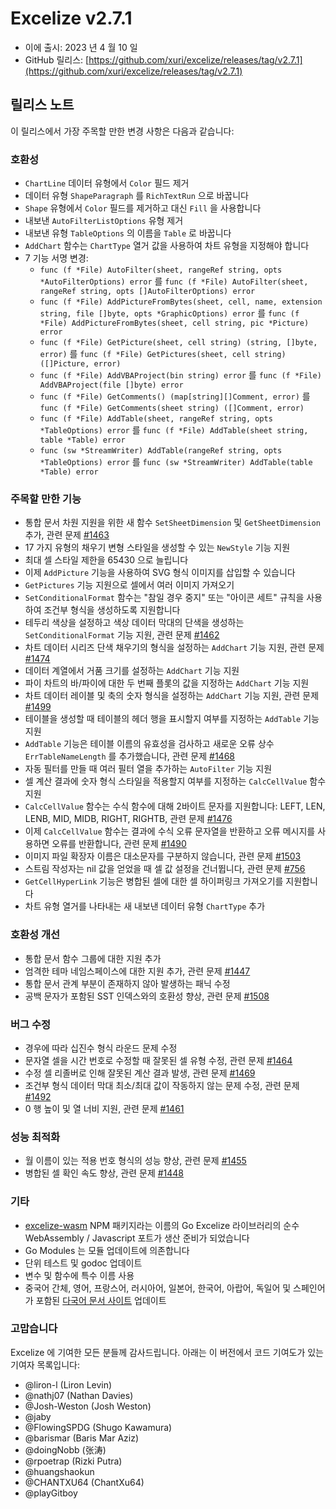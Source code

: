 # Excelize v2.7.1

* 이에 출시: 2023 년 4 월 10 일
* GitHub 릴리스: [https://github.com/xuri/excelize/releases/tag/v2.7.1](https://github.com/xuri/excelize/releases/tag/v2.7.1)

## 릴리스 노트

이 릴리스에서 가장 주목할 만한 변경 사항은 다음과 같습니다:

### 호환성

* `ChartLine` 데이터 유형에서 `Color` 필드 제거
* 데이터 유형 `ShapeParagraph` 를 `RichTextRun` 으로 바꿉니다
* `Shape` 유형에서 `Color` 필드를 제거하고 대신 `Fill` 을 사용합니다
* 내보낸 `AutoFilterListOptions` 유형 제거
* 내보낸 유형 `TableOptions` 의 이름을 `Table` 로 바꿉니다
* `AddChart` 함수는 `ChartType` 열거 값을 사용하여 차트 유형을 지정해야 합니다
* 7 기능 서명 변경:
  * `func (f *File) AutoFilter(sheet, rangeRef string, opts *AutoFilterOptions) error` 를 `func (f *File) AutoFilter(sheet, rangeRef string, opts []AutoFilterOptions) error`
  * `func (f *File) AddPictureFromBytes(sheet, cell, name, extension string, file []byte, opts *GraphicOptions) error` 를 `func (f *File) AddPictureFromBytes(sheet, cell string, pic *Picture) error`
  * `func (f *File) GetPicture(sheet, cell string) (string, []byte, error)` 를 `func (f *File) GetPictures(sheet, cell string) ([]Picture, error)`
  * `func (f *File) AddVBAProject(bin string) error` 를 `func (f *File) AddVBAProject(file []byte) error`
  * `func (f *File) GetComments() (map[string][]Comment, error)` 를 `func (f *File) GetComments(sheet string) ([]Comment, error)`
  * `func (f *File) AddTable(sheet, rangeRef string, opts *TableOptions) error` 를 `func (f *File) AddTable(sheet string, table *Table) error`
  * `func (sw *StreamWriter) AddTable(rangeRef string, opts *TableOptions) error` 를 `func (sw *StreamWriter) AddTable(table *Table) error`

### 주목할 만한 기능

* 통합 문서 차원 지원을 위한 새 함수 `SetSheetDimension` 및 `GetSheetDimension` 추가, 관련 문제 [#1463](https://github.com/xuri/excelize/issues/1463)
* 17 가지 유형의 채우기 변형 스타일을 생성할 수 있는 `NewStyle` 기능 지원
* 최대 셀 스타일 제한을 65430 으로 늘립니다
* 이제 `AddPicture` 기능을 사용하여 SVG 형식 이미지를 삽입할 수 있습니다
* `GetPictures` 기능 지원으로 셀에서 여러 이미지 가져오기
* `SetConditionalFormat` 함수는 "참일 경우 중지" 또는 "아이콘 세트" 규칙을 사용하여 조건부 형식을 생성하도록 지원합니다
* 테두리 색상을 설정하고 색상 데이터 막대의 단색을 생성하는 `SetConditionalFormat` 기능 지원, 관련 문제 [#1462](https://github.com/xuri/excelize/issues/1462)
* 차트 데이터 시리즈 단색 채우기의 형식을 설정하는 `AddChart` 기능 지원, 관련 문제 [#1474](https://github.com/xuri/excelize/issues/1474)
* 데이터 계열에서 거품 크기를 설정하는 `AddChart` 기능 지원
* 파이 차트의 바/파이에 대한 두 번째 플롯의 값을 지정하는 `AddChart` 기능 지원
* 차트 데이터 레이블 및 축의 숫자 형식을 설정하는 `AddChart` 기능 지원, 관련 문제 [#1499](https://github.com/xuri/excelize/issues/1499)
* 테이블을 생성할 때 테이블의 헤더 행을 표시할지 여부를 지정하는 `AddTable` 기능 지원
* `AddTable` 기능은 테이블 이름의 유효성을 검사하고 새로운 오류 상수 `ErrTableNameLength` 를 추가했습니다, 관련 문제 [#1468](https://github.com/xuri/excelize/issues/1468)
* 자동 필터를 만들 때 여러 필터 열을 추가하는 `AutoFilter` 기능 지원
* 셀 계산 결과에 숫자 형식 스타일을 적용할지 여부를 지정하는 `CalcCellValue` 함수 지원
* `CalcCellValue` 함수는 수식 함수에 대해 2바이트 문자를 지원합니다: LEFT, LEN, LENB, MID, MIDB, RIGHT, RIGHTB, 관련 문제 [#1476](https://github.com/xuri/excelize/issues/1476)
* 이제 `CalcCellValue` 함수는 결과에 수식 오류 문자열을 반환하고 오류 메시지를 사용하면 오류를 반환합니다, 관련 문제 [#1490](https://github.com/xuri/excelize/issues/1490)
* 이미지 파일 확장자 이름은 대소문자를 구분하지 않습니다, 관련 문제 [#1503](https://github.com/xuri/excelize/issues/1503)
* 스트림 작성자는 nil 값을 얻었을 때 셀 값 설정을 건너뜁니다, 관련 문제 [#756](https://github.com/xuri/excelize/issues/756)
* `GetCellHyperLink` 기능은 병합된 셀에 대한 셀 하이퍼링크 가져오기를 지원합니다
* 차트 유형 열거를 나타내는 새 내보낸 데이터 유형 `ChartType` 추가

### 호환성 개선

* 통합 문서 함수 그룹에 대한 지원 추가
* 엄격한 테마 네임스페이스에 대한 지원 추가, 관련 문제 [#1447](https://github.com/xuri/excelize/issues/1447)
* 통합 문서 관계 부분이 존재하지 않아 발생하는 패닉 수정
* 공백 문자가 포함된 SST 인덱스와의 호환성 향상, 관련 문제 [#1508](https://github.com/xuri/excelize/issues/1508)

### 버그 수정

* 경우에 따라 십진수 형식 라운드 문제 수정
* 문자열 셀을 시간 번호로 수정할 때 잘못된 셀 유형 수정, 관련 문제 [#1464](https://github.com/xuri/excelize/issues/1464)
* 수정 셀 리졸버로 인해 잘못된 계산 결과 발생, 관련 문제 [#1469](https://github.com/xuri/excelize/issues/1469)
* 조건부 형식 데이터 막대 최소/최대 값이 작동하지 않는 문제 수정, 관련 문제 [#1492](https://github.com/xuri/excelize/issues/1492)
* 0 행 높이 및 열 너비 지원, 관련 문제 [#1461](https://github.com/xuri/excelize/issues/1461)

### 성능 최적화

* 월 이름이 있는 적용 번호 형식의 성능 향상, 관련 문제 [#1455](https://github.com/xuri/excelize/issues/1455)
* 병합된 셀 확인 속도 향상, 관련 문제 [#1448](https://github.com/xuri/excelize/issues/1448)

### 기타

* [excelize-wasm](https://github.com/xuri/excelize-wasm) NPM 패키지라는 이름의 Go Excelize 라이브러리의 순수 WebAssembly / Javascript 포트가 생산 준비가 되었습니다
* Go Modules 는 모듈 업데이트에 의존합니다
* 단위 테스트 및 godoc 업데이트
* 변수 및 함수에 특수 이름 사용
* 중국어 간체, 영어, 프랑스어, 러시아어, 일본어, 한국어, 아랍어, 독일어 및 스페인어가 포함된 [다국어 문서 사이트](https://xuri.me/excelize) 업데이트

### 고맙습니다

Excelize 에 기여한 모든 분들께 감사드립니다. 아래는 이 버전에서 코드 기여도가 있는 기여자 목록입니다:

* @liron-l (Liron Levin)
* @nathj07 (Nathan Davies)
* @Josh-Weston (Josh Weston)
* @jaby
* @FlowingSPDG (Shugo Kawamura)
* @barismar (Baris Mar Aziz)
* @doingNobb (张涛)
* @rpoetrap (Rizki Putra)
* @huangshaokun
* @CHANTXU64 (ChantXu64)
* @playGitboy
